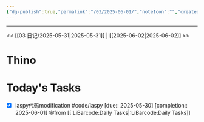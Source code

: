```yaml
---
{"dg-publish":true,"permalink":"/03/2025-06-01/","noteIcon":"","created":"2025-01-31T00:35","updated":"2025-07-01T13:38"}
---
```



---
<< [[03 日记/2025-05-31\|2025-05-31]]  |  [[2025-06-02\|2025-06-02]]  >>

# Thino
# Today's Tasks

- [x] laspy代码modification #code/laspy  [due:: 2025-05-30]  [completion:: 2025-06-01] 🕸️from [[:LiBarcode:Daily Tasks\|:LiBarcode:Daily Tasks]]
